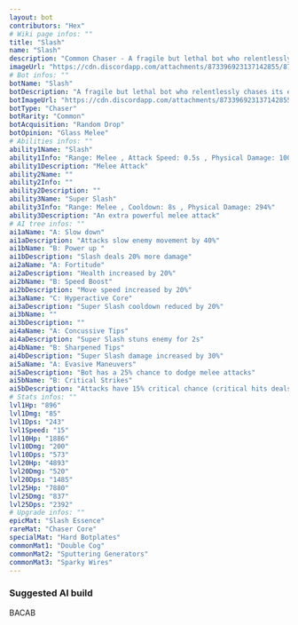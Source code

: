 ```yaml
---
layout: bot
contributors: "Hex"
# Wiki page infos: ""
title: "Slash"
name: "Slash"
description: "Common Chaser - A fragile but lethal bot who relentlessly chases its enemies. Thin skinned."
imageUrl: "https://cdn.discordapp.com/attachments/873396923137142855/873397428114575410/slasher.png"
# Bot infos: ""
botName: "Slash"
botDescription: "A fragile but lethal bot who relentlessly chases its enemies. Thin skinned."
botImageUrl: "https://cdn.discordapp.com/attachments/873396923137142855/873397428114575410/slasher.png"
botType: "Chaser"
botRarity: "Common"
botAcquisition: "Random Drop"
botOpinion: "Glass Melee"
# Abilities infos: ""
ability1Name: "Slash"
ability1Info: "Range: Melee , Attack Speed: 0.5s , Physical Damage: 100%"
ability1Description: "Melee Attack"
ability2Name: ""
ability2Info: ""
ability2Description: ""
ability3Name: "Super Slash"
ability3Info: "Range: Melee , Cooldown: 8s , Physical Damage: 294%"
ability3Description: "An extra powerful melee attack"
# AI tree infos: ""
ai1aName: "A: Slow down"
ai1aDescription: "Attacks slow enemy movement by 40%"
ai1bName: "B: Power up "
ai1bDescription: "Slash deals 20% more damage"
ai2aName: "A: Fortitude"
ai2aDescription: "Health increased by 20%"
ai2bName: "B: Speed Boost"
ai2bDescription: "Move speed increased by 20%"
ai3aName: "C: Hyperactive Core"
ai3aDescription: "Super Slash cooldown reduced by 20%"
ai3bName: ""
ai3bDescription: ""
ai4aName: "A: Concussive Tips"
ai4aDescription: "Super Slash stuns enemy for 2s"
ai4bName: "B: Sharpened Tips"
ai4bDescription: "Super Slash damage increased by 30%"
ai5aName: "A: Evasive Maneuvers"
ai5aDescription: "Bot has a 25% chance to dodge melee attacks"
ai5bName: "B: Critical Strikes"
ai5bDescription: "Attacks have 15% critical chance (critical hits deals double damage)"
# Stats infos: ""
lvl1Hp: "896"
lvl1Dmg: "85"
lvl1Dps: "243"
lvl1Speed: "15"
lvl10Hp: "1886"
lvl10Dmg: "200"
lvl10Dps: "573"
lvl20Hp: "4893"
lvl20Dmg: "520"
lvl20Dps: "1485"
lvl25Hp: "7880"
lvl25Dmg: "837"
lvl25Dps: "2392"
# Upgrade infos: ""
epicMat: "Slash Essence"
rareMat: "Chaser Core"
specialMat: "Hard Botplates"
commonMat1: "Double Cog"
commonMat2: "Sputtering Generators"
commonMat3: "Sparky Wires"
---
```


### Suggested AI build
BACAB

